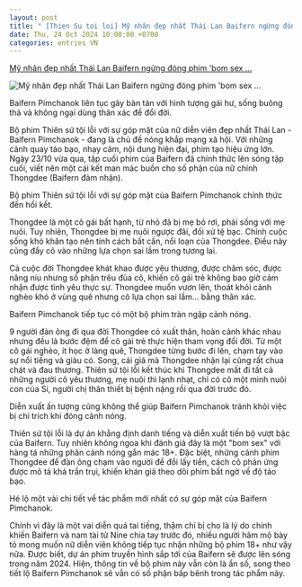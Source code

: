 ```yaml
---
layout: post
title: " [Thien Su toi loi] Mỹ nhân đẹp nhất Thái Lan Baifern ngừng đóng phim 'bom sex ..."
date: Thu, 24 Oct 2024 10:00:00 +0700
categories: entries VN
---
```

[Mỹ nhân đẹp nhất Thái Lan Baifern ngừng đóng phim 'bom sex ...](https://www.saostar.vn/dien-anh/my-nhan-dep-nhat-thai-lan-baifern-ngung-dong-phim-bom-sex-202410240111258351.html)

![Mỹ nhân đẹp nhất Thái Lan Baifern ngừng đóng phim 'bom sex ...](https://ss-images.saostar.vn/fb1200png_2/2024/10/24/pc/1729704196344/euwtfqsarj1-8lx5r96xmx2-rn4xo8mvr33.jpg/fbsscover.png)

Baifern Pimchanok liên tục gây bàn tán với hình tượng gái hư, sống buông thả và không ngại dùng thân xác để đổi đời.

Bộ phim Thiên sứ tội lỗi với sự góp mặt của nữ diễn viên đẹp nhất Thái Lan - Baifern Pimchanok - đang là chủ đề nóng khắp mạng xã hội. Với những cảnh quay táo bạo, nhạy cảm, nội dung hiện đại, phim tạo hiệu ứng lớn. Ngày 23/10 vừa qua, tập cuối phim của Baifern đã chính thức lên sóng tập cuối, viết nên một cái kết man mác buồn cho số phận của nữ chính Thongdee (Baifern đảm nhận).

Bộ phim Thiên sứ tội lỗi với sự góp mặt của Baifern Pimchanok chính thức đến hồi kết.

Thongdee là một cô gái bất hạnh, từ nhỏ đã bị mẹ bỏ rơi, phải sống với mẹ nuôi. Tuy nhiên, Thongdee bị mẹ nuôi ngược đãi, đối xử tệ bạc. Chính cuộc sống khó khăn tạo nên tính cách bất cần, nổi loạn của Thongdee. Điều này cũng đẩy cô vào những lựa chọn sai lầm trong tương lai.

Cả cuộc đời Thongdee khát khao được yêu thương, được chăm sóc, được nâng niu nhưng số phận trêu đùa cô, khiến cô gái trẻ không bao giờ cảm nhận được tình yêu thực sự. Thongdee muốn vươn lên, thoát khỏi cảnh nghèo khó ở vùng quê nhưng cô lựa chọn sai lầm… bằng thân xác.

Baifern Pimchanok tiếp tục có một bộ phim tràn ngập cảnh nóng.

9 người đàn ông đi qua đời Thongdee có xuất thân, hoàn cảnh khác nhau nhưng đều là bước đệm để cô gái trẻ thực hiện tham vọng đổi đời. Từ một cô gái nghèo, ít học ở làng quê, Thongdee từng bước đi lên, chạm tay vào sự nổi tiếng và giàu có. Song, cái giá mà Thongdee nhận lại cũng rất chua chát và đau thương. Thiên sứ tội lỗi kết thúc khi Thongdee mất đi tất cả những người cô yêu thương, mẹ nuôi thì lạnh nhạt, chỉ có cô một mình nuôi con của Si, người chị thân thiết bị bệnh nặng rồi qua đời trước đó.

Diễn xuất ấn tượng cũng không thể giúp Baifern Pimchanok tránh khỏi việc bị chỉ trích khi đóng cảnh nóng.

Thiên sứ tội lỗi là dự án khẳng định danh tiếng và diễn xuất tiến bộ vượt bậc của Baifern. Tuy nhiên không ngoa khi đánh giá đây là một "bom sex" với hàng tá những phân cảnh nóng gắn mác 18+. Đặc biệt, những cảnh phim Thongdee để đàn ông chạm vào người để đổi lấy tiền, cách cô phản ứng được mô tả khá trần trụi, khiến khán giả theo dõi phim bất ngờ về độ táo bạo.

Hé lộ một vài chi tiết về tác phẩm mới nhất có sự góp mặt của Baifern Pimchanok.

Chính vì đây là một vai diễn quá tai tiếng, thậm chí bị cho là lý do chính khiến Baifern và nam tài tử Nine chia tay trước đó, nhiều người hâm mộ bày tỏ mong muốn nữ diễn viên không tiếp tục nhận những bộ phim 18+ như vậy nữa. Được biết, dự án phim truyền hình sắp tới của Baifern sẽ được lên sóng trong năm 2024. Hiện, thông tin về bộ phim này vẫn còn là ẩn số, song theo tiết lộ Baifern Pimchanok sẽ vẫn có số phận bấp bênh trong tác phẩm này.

